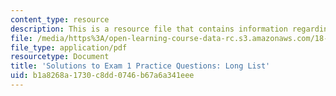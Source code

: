 ```yaml
---
content_type: resource
description: This is a resource file that contains information regarding long list.
file: /media/https%3A/open-learning-course-data-rc.s3.amazonaws.com/18-05-introduction-to-probability-and-statistics-spring-2014/b1a8268a1730c8dd0746b67a6a341eee_MIT18_05S14_Pr_Ex1_Lng_Sol.pdf
file_type: application/pdf
resourcetype: Document
title: 'Solutions to Exam 1 Practice Questions: Long List'
uid: b1a8268a-1730-c8dd-0746-b67a6a341eee
---
```

